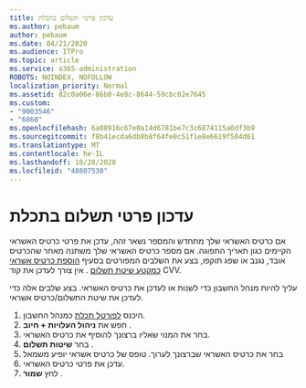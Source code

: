 ```yaml
---
title: עדכון פרטי תשלום בתכלת
ms.author: pebaum
author: pebaum
ms.date: 04/21/2020
ms.audience: ITPro
ms.topic: article
ms.service: o365-administration
ROBOTS: NOINDEX, NOFOLLOW
localization_priority: Normal
ms.assetid: 82c0a06e-86b0-4e8c-8644-59cbc02e7645
ms.custom:
- "9003546"
- "6860"
ms.openlocfilehash: 6a08916c67e0a14d6781be7c3c6874115a0df3b9
ms.sourcegitcommit: f8b41ecda6db0b8f64fe0c51f1e8e6619f504d61
ms.translationtype: MT
ms.contentlocale: he-IL
ms.lasthandoff: 10/28/2020
ms.locfileid: "48807530"
---
```

# <a name="update-payment-details-in-azure"></a>עדכון פרטי תשלום בתכלת

אם כרטיס האשראי שלך מתחדש והמספר נשאר זהה, עדכן את פרטי כרטיס האשראי הקיימים כגון תאריך התפוגה. אם מספר כרטיס האשראי שלך משתנה מאחר שהכרטיס אובד, נגנב או שפג תוקפו, בצע את השלבים המפורטים בסעיף [הוספת כרטיס אשראי כמקטע שיטת תשלום](https://docs.microsoft.com/azure/cost-management-billing/manage/change-credit-card?WT.mc_id=Portal-Microsoft_Azure_Support#addcard) . אין צורך לעדכן את קוד CVV.

עליך להיות מנהל החשבון כדי לשנות או לעדכן את כרטיס האשראי. בצע שלבים אלה כדי לעדכן את שיטת התשלום/כרטיס אשראי.

1. היכנס [לפורטל תכלת](https://portal.azure.com/) כמנהל החשבון.
2. חפש את **ניהול העלויות + חיוב** .
3. בחר את המנוי שאליו ברצונך להוסיף את כרטיס האשראי.
4. בחר **שיטות תשלום** .
5. בחר את כרטיס האשראי שברצונך לערוך. טופס של כרטיס אשראי יופיע משמאל
6. עדכן את פרטי כרטיס האשראי.
7. לחץ **שמור** .
